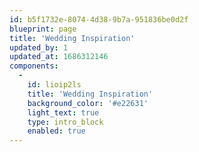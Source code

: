 ```yaml
---
id: b5f1732e-8074-4d38-9b7a-951836be0d2f
blueprint: page
title: 'Wedding Inspiration'
updated_by: 1
updated_at: 1686312146
components:
  -
    id: lioip2ls
    title: 'Wedding Inspiration'
    background_color: '#e22631'
    light_text: true
    type: intro_block
    enabled: true
---
```

